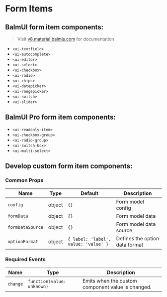 # Form Items

## BalmUI form item components:

> Visit [v8.material.balmjs.com](https://v8.material.balmjs.com/) for documentation

- `<ui-textfield>`
- `<ui-autocomplete>`
- `<ui-editor>`
- `<ui-select>`
- `<ui-checkbox>`
- `<ui-radio>`
- `<ui-chips>`
- `<ui-datepicker>`
- `<ui-rangepicker>`
- `<ui-switch>`
- `<ui-slider>`

## BalmUI Pro form item components:

- `<ui-readonly-item>`
- `<ui-checkbox-group>`
- `<ui-radio-group>`
- `<ui-switch-box>`
- `<ui-multi-select>`

## Develop custom form item components:

### Common Props

| Name             | Type   | Default                              | Description                    |
| ---------------- | ------ | ------------------------------------ | ------------------------------ |
| `config`         | object | `{}`                                 | Form model config              |
| `formData`       | object | `{}`                                 | Form model data                |
| `formDataSource` | object | `{}`                                 | Form model data source         |
| `optionFormat`   | object | `{ label: 'label', value: 'value' }` | Defines the option data format |

### Required Events

| Name     | Type                       | Description                                       |
| -------- | -------------------------- | ------------------------------------------------- |
| `change` | `function(value: unknown)` | Emits when the custom component value is changed. |
